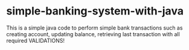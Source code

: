# simple-banking-system-with-java
This is a simple java code to perform simple bank transactions such as creating account, updating balance, retrieving last transaction with all required VALIDATIONS!
